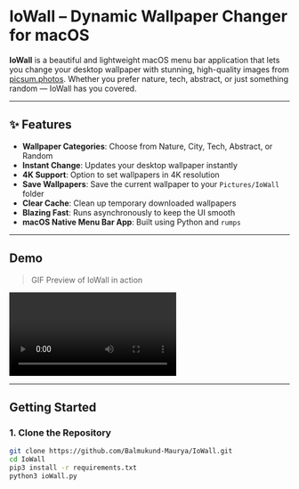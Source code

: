 # IoWall – Dynamic Wallpaper Changer for macOS

**IoWall** is a beautiful and lightweight macOS menu bar application that lets you change your desktop wallpaper with stunning, high-quality images from [picsum.photos](https://picsum.photos). Whether you prefer nature, tech, abstract, or just something random — IoWall has you covered.

---

## ✨ Features

-  **Wallpaper Categories**: Choose from Nature, City, Tech, Abstract, or Random
-  **Instant Change**: Updates your desktop wallpaper instantly
-  **4K Support**: Option to set wallpapers in 4K resolution
-  **Save Wallpapers**: Save the current wallpaper to your `Pictures/IoWall` folder
-  **Clear Cache**: Clean up temporary downloaded wallpapers
-  **Blazing Fast**: Runs asynchronously to keep the UI smooth
-  **macOS Native Menu Bar App**: Built using Python and `rumps`

---

##  Demo

>  GIF Preview of IoWall in action

![IoWall App Demo](demo/demo.mov)


---

##  Getting Started

### 1. Clone the Repository

```bash
git clone https://github.com/Balmukund-Maurya/IoWall.git
cd IoWall
pip3 install -r requirements.txt
python3 ioWall.py